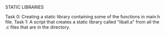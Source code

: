 STATIC LIBRARIES

Task 0: Creating a static library containing some of the functions in main.h file.
Task 1: A script that creates a static library called "liball.a" from all the .c files that are in the directory.
